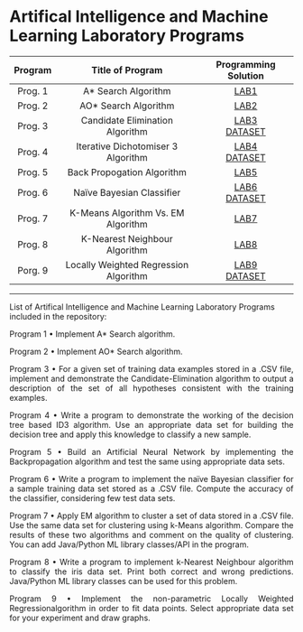 # Artifical Intelligence and Machine Learning Laboratory Programs

|    Program     |           Title of Program            |      Programming Solution       | 
| :------------: | :-----------------------------------: | :-----------------------------: | 
|    Prog. 1     |       A\* Search Algorithm            |          [LAB1][lab1]           |
|    Prog. 2     |       AO\* Search Algorithm           |          [LAB2][lab2]           | 
|    Prog. 3     |    Candidate Elimination Algorithm    | [LAB3][lab3]<br>[DATASET][csv1] | 
|    Prog. 4     | Iterative Dichotomiser 3 Algorithm    | [LAB4][lab4]<br>[DATASET][csv2] | 
|    Prog. 5     |       Back Propogation Algorithm      |          [LAB5][lab5]           | 
|    Prog. 6     |       Naïve Bayesian Classifier       | [LAB6][lab6]<br>[DATASET][csv3] | 
|    Prog. 7     |  K-Means Algorithm Vs. EM Algorithm   |          [LAB7][lab7]           | 
|    Prog. 8     |     K-Nearest Neighbour Algorithm     |          [LAB8][lab8]           | 
|    Porg. 9     | Locally Weighted Regression Algorithm | [LAB9][lab9]<br>[DATASET][csv4] | 

[lab1]: https://github.com/amit25bhalerao/Artificial-Intelligence-and-Machine-Learning-Programming/tree/main/Program1/main.py
[lab2]: https://github.com/amit25bhalerao/Artificial-Intelligence-and-Machine-Learning-Programming/tree/main/Program2/main.py
[lab3]: https://github.com/amit25bhalerao/Artificial-Intelligence-and-Machine-Learning-Programming/tree/main/Program3/main.py
[lab4]: https://github.com/amit25bhalerao/Artificial-Intelligence-and-Machine-Learning-Programming/tree/main/Program4/main.py
[lab5]: https://github.com/amit25bhalerao/Artificial-Intelligence-and-Machine-Learning-Programming/tree/main/Program5/main.py
[lab6]: https://github.com/amit25bhalerao/Artificial-Intelligence-and-Machine-Learning-Programming/tree/main/Program6/main.py
[lab7]: https://github.com/amit25bhalerao/Artificial-Intelligence-and-Machine-Learning-Programming/tree/main/Program7/main.py
[lab8]: https://github.com/amit25bhalerao/Artificial-Intelligence-and-Machine-Learning-Programming/tree/main/Program8/main.py
[lab9]: https://github.com/amit25bhalerao/Artificial-Intelligence-and-Machine-Learning-Programming/tree/main/Program9/main.py
[csv1]: https://github.com/amit25bhalerao/Artificial-Intelligence-and-Machine-Learning-Programming/tree/main/Program3/Data.csv
[csv2]: https://github.com/amit25bhalerao/Artificial-Intelligence-and-Machine-Learning-Programming/tree/main/Program4/Data.csv
[csv3]: https://github.com/amit25bhalerao/Artificial-Intelligence-and-Machine-Learning-Programming/tree/main/Program6/Data.csv
[csv4]: https://github.com/amit25bhalerao/Artificial-Intelligence-and-Machine-Learning-Programming/tree/main/Program9/Data.csv

-----------------------------------------------------------------------------------------------------------------------------------------------------------------------

List of Artifical Intelligence and Machine Learning Laboratory Programs included in the repository:

<p align="justify"> 
Program 1 • Implement A* Search algorithm.
</p>

<p align="justify"> 
Program 2 • Implement AO* Search algorithm.
</p>

<p align="justify"> 
Program 3 • For a given set of training data examples stored in a .CSV file, implement and demonstrate the Candidate-Elimination algorithm to output a description of the set of all hypotheses consistent with the training examples.
</p>

<p align="justify"> 
Program 4 • Write a program to demonstrate the working of the decision tree based ID3 algorithm. Use an appropriate data set for building the decision tree and apply this knowledge to classify a new sample.
</p>

<p align="justify"> 
Program 5 • Build an Artificial Neural Network by implementing the Backpropagation algorithm and test the same using appropriate data sets.
</p>

<p align="justify"> 
Program 6 • Write a program to implement the naïve Bayesian classifier for a sample training data set stored as a .CSV file. Compute the accuracy of the classifier, 
considering few test data sets.
</p>

<p align="justify"> 
Program 7 • Apply EM algorithm to cluster a set of data stored in a .CSV file. Use the same data set for clustering using k-Means algorithm. Compare the results of these two algorithms and comment on the quality of clustering. You can add Java/Python ML library classes/API in the program.
</p>

<p align="justify"> 
Program 8 • Write a program to implement k-Nearest Neighbour algorithm to classify the iris data set. Print both correct and wrong predictions. Java/Python ML library 
classes can be used for this problem.
</p>

<p align="justify"> 
Program 9 • Implement the non-parametric Locally Weighted Regressionalgorithm in order to fit data points. Select appropriate data set for your experiment and draw graphs.
</p>

